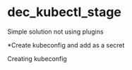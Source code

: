 # dec_kubectl_stage

Simple solution not using plugins

*Create kubeconfig and add as a secret

Creating kubeconfig
